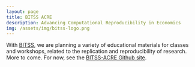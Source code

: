 ```yaml
---
layout: page
title: BITSS ACRE
description: Advancing Computational Reproducibility in Economics 
img: /assets/img/bitss-logo.png
---
```


With [BITSS](https://bitss.org), we are planning a variety of educational materials for classes and workshops, related to the replication and reproducibility of research. More to come. For now, see the [BITSS-ACRE Github site](https://github.com/BITSS/ACRE).
